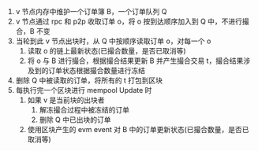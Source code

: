 
1. v 节点内存中维护一个订单簿 B，一个订单队列 Q
2. v 节点通过 rpc 和 p2p 收取订单 o，将 o 按到达顺序加入到 Q 中，不进行撮合，B 不变
3. 当轮到此 v 节点出块时，从 Q 中按顺序读取订单 o，对每一个 o
   1. 读取 o 的链上最新状态(已撮合数量，是否已取消等)
   2. 将 o 与 B 进行撮合，根据撮合结果更新 B 并产生撮合交易 t，撮合结果涉及到的订单状态根据撮合数量进行冻结
4. 删除 Q 中被读取的订单，将所有的 t 打包到区块
4. 每执行完一个区块进行 mempool Update 时
   1. 如果 v 是当前块的出块者
      1. 解冻撮合过程中被冻结的订单
      2. 删除 Q 中已出块的订单
   2. 使用区块产生的 evm event 对 B 中的订单更新状态(已撮合数量，是否已取消等)




